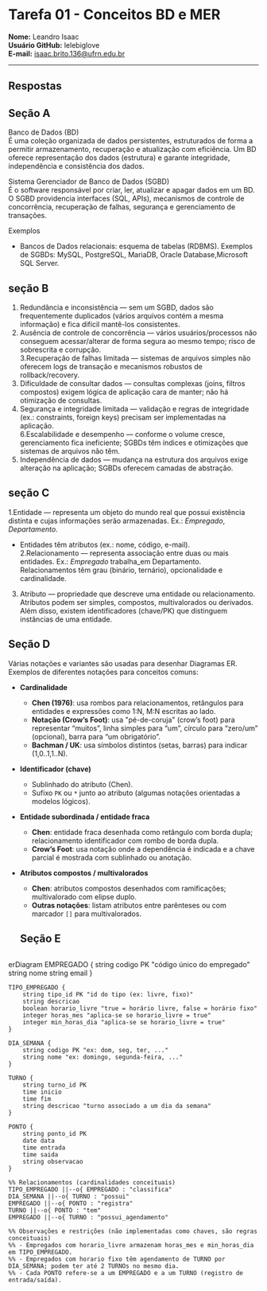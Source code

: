 # Tarefa 01 - Conceitos BD e MER

**Nome:** Leandro Isaac  
**Usuário GitHub:** lelebiglove  
**E-mail:** isaac.brito.136@ufrn.edu.br

---

## Respostas
## Seção A

Banco de Dados (BD)  
É uma coleção organizada de dados persistentes, estruturados de forma a permitir armazenamento, recuperação e atualização com eficiência. Um BD oferece representação dos dados (estrutura) e garante integridade, independência e consistência dos dados.

Sistema Gerenciador de Banco de Dados (SGBD)  
É o software responsável por criar, ler, atualizar e apagar dados em um BD. O SGBD providencia interfaces (SQL, APIs), mecanismos de controle de concorrência, recuperação de falhas, segurança e gerenciamento de transações.

Exemplos  
- Bancos de Dados relacionais: esquema de tabelas (RDBMS). Exemplos de SGBDs: MySQL, PostgreSQL, MariaDB, Oracle Database,Microsoft SQL Server.


## seção B
1. Redundância e inconsistência — sem um SGBD, dados são frequentemente duplicados (vários arquivos contém a mesma informação) e fica difícil mantê-los consistentes.  
2. Ausência de controle de concorrência — vários usuários/processos não conseguem acessar/alterar de forma segura ao mesmo tempo; risco de sobrescrita e corrupção.  
3.Recuperação de falhas limitada — sistemas de arquivos simples não oferecem logs de transação e mecanismos robustos de rollback/recovery.  
4. Dificuldade de consultar dados — consultas complexas (joins, filtros compostos) exigem lógica de aplicação cara de manter; não há otimização de consultas.  
5. Segurança e integridade limitada — validação e regras de integridade (ex.: constraints, foreign keys) precisam ser implementadas na aplicação.  
6.Escalabilidade e desempenho — conforme o volume cresce, gerenciamento fica ineficiente; SGBDs têm índices e otimizações que sistemas de arquivos não têm.  
7. Independência de dados — mudança na estrutura dos arquivos exige alteração na aplicação; SGBDs oferecem camadas de abstração.

## seção C 


1.Entidade — representa um objeto do mundo real que possui existência distinta e cujas informações serão armazenadas. Ex.: *Empregado*, *Departamento*.  
   - Entidades têm atributos (ex.: nome, código, e-mail).  
2.Relacionamento — representa associação entre duas ou mais entidades. Ex.: *Empregado* trabalha_em Departamento. Relacionamentos têm grau (binário, ternário), opcionalidade e cardinalidade.  
3. Atributo — propriedade que descreve uma entidade ou relacionamento. Atributos podem ser simples, compostos, multivalorados ou derivados. Além disso, existem identificadores (chave/PK) que distinguem instâncias de uma entidade.

## Seção D 
Várias notações e variantes são usadas para desenhar Diagramas ER. Exemplos de diferentes notações para conceitos comuns:

- **Cardinalidade**
  - **Chen (1976)**: usa rombos para relacionamentos, retângulos para entidades e expressões como 1:N, M:N escritas ao lado.  
  - **Notação (Crow’s Foot)**: usa "pé-de-coruja" (crow’s foot) para representar “muitos”, linha simples para “um”, círculo para “zero/um” (opcional), barra para “um obrigatório”.  
  - **Bachman / UK**: usa símbolos distintos (setas, barras) para indicar (1,0..1,1..N).
- **Identificador (chave)**
  - Sublinhado do atributo (Chen).  
  - Sufixo `PK` ou `*` junto ao atributo (algumas notações orientadas a modelos lógicos).  
- **Entidade subordinada / entidade fraca**
  - **Chen**: entidade fraca desenhada como retângulo com borda dupla; relacionamento identificador com rombo de borda dupla.  
  - **Crow’s Foot**: usa notação onde a dependência é indicada e a chave parcial é mostrada com sublinhado ou anotação.
- **Atributos compostos / multivalorados**
  - **Chen**: atributos compostos desenhados com ramificações; multivalorado com elipse duplo.  
  - **Outras notações**: listam atributos entre parênteses ou com marcador `[]` para multivalorados.

  ## Seção E 

  ```mermaid
erDiagram
    EMPREGADO {
        string codigo PK "código único do empregado"
        string nome
        string email
    }

    TIPO_EMPREGADO {
        string tipo_id PK "id do tipo (ex: livre, fixo)"
        string descricao
        boolean horario_livre "true = horário livre, false = horário fixo"
        integer horas_mes "aplica-se se horario_livre = true"
        integer min_horas_dia "aplica-se se horario_livre = true"
    }

    DIA_SEMANA {
        string codigo PK "ex: dom, seg, ter, ..."
        string nome "ex: domingo, segunda-feira, ..."
    }

    TURNO {
        string turno_id PK
        time inicio
        time fim
        string descricao "turno associado a um dia da semana"
    }

    PONTO {
        string ponto_id PK
        date data
        time entrada
        time saida
        string observacao
    }

    %% Relacionamentos (cardinalidades conceituais)
    TIPO_EMPREGADO ||--o{ EMPREGADO : "classifica"
    DIA_SEMANA ||--o{ TURNO : "possui"
    EMPREGADO ||--o{ PONTO : "registra"
    TURNO ||--o{ PONTO : "tem"
    EMPREGADO ||--o{ TURNO : "possui_agendamento" 

    %% Observações e restrições (não implementadas como chaves, são regras conceituais)
    %% - Empregados com horario_livre armazenam horas_mes e min_horas_dia em TIPO_EMPREGADO.
    %% - Empregados com horario fixo têm agendamento de TURNO por DIA_SEMANA; podem ter até 2 TURNOs no mesmo dia.
    %% - Cada PONTO refere-se a um EMPREGADO e a um TURNO (registro de entrada/saída).